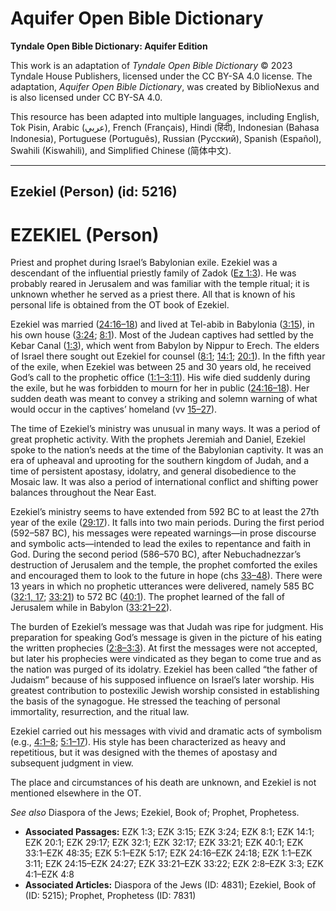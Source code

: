 # Aquifer Open Bible Dictionary

**Tyndale Open Bible Dictionary: Aquifer Edition**

This work is an adaptation of *Tyndale Open Bible Dictionary* © 2023 Tyndale House Publishers, licensed under the CC BY\-SA 4\.0 license. The adaptation, *Aquifer Open Bible Dictionary*, was created by BiblioNexus and is also licensed under CC BY\-SA 4\.0\.

This resource has been adapted into multiple languages, including English, Tok Pisin, Arabic (عربي), French (Français), Hindi (हिंदी), Indonesian (Bahasa Indonesia), Portuguese (Português), Russian (Русский), Spanish (Español), Swahili (Kiswahili), and Simplified Chinese (简体中文).



--------------------------------

## Ezekiel (Person) (id: 5216)

EZEKIEL (Person)
================

Priest and prophet during Israel’s Babylonian exile. Ezekiel was a descendant of the influential priestly family of Zadok ([Ez 1:3](https://ref.ly/Ezek1:3)). He was probably reared in Jerusalem and was familiar with the temple ritual; it is unknown whether he served as a priest there. All that is known of his personal life is obtained from the OT book of Ezekiel.

Ezekiel was married ([24:16–18](https://ref.ly/Ezek24:16-Ezek24:18)) and lived at Tel\-abib in Babylonia ([3:15](https://ref.ly/Ezek3:15)), in his own house ([3:24](https://ref.ly/Ezek3:24); [8:1](https://ref.ly/Ezek8:1)). Most of the Judean captives had settled by the Kebar Canal ([1:3](https://ref.ly/Ezek1:3)), which went from Babylon by Nippur to Erech. The elders of Israel there sought out Ezekiel for counsel ([8:1](https://ref.ly/Ezek8:1); [14:1](https://ref.ly/Ezek14:1); [20:1](https://ref.ly/Ezek20:1)). In the fifth year of the exile, when Ezekiel was between 25 and 30 years old, he received God’s call to the prophetic office ([1:1–3:11](https://ref.ly/Ezek1:1-Ezek3:11)). His wife died suddenly during the exile, but he was forbidden to mourn for her in public ([24:16–18](https://ref.ly/Ezek24:16-Ezek24:18)). Her sudden death was meant to convey a striking and solemn warning of what would occur in the captives’ homeland (vv [15–27](https://ref.ly/Ezek24:15-Ezek24:27)).

The time of Ezekiel’s ministry was unusual in many ways. It was a period of great prophetic activity. With the prophets Jeremiah and Daniel, Ezekiel spoke to the nation’s needs at the time of the Babylonian captivity. It was an era of upheaval and uprooting for the southern kingdom of Judah, and a time of persistent apostasy, idolatry, and general disobedience to the Mosaic law. It was also a period of international conflict and shifting power balances throughout the Near East.

Ezekiel’s ministry seems to have extended from 592 BC to at least the 27th year of the exile ([29:17](https://ref.ly/Ezek29:17)). It falls into two main periods. During the first period (592–587 BC), his messages were repeated warnings—in prose discourse and symbolic acts—intended to lead the exiles to repentance and faith in God. During the second period (586–570 BC), after Nebuchadnezzar’s destruction of Jerusalem and the temple, the prophet comforted the exiles and encouraged them to look to the future in hope (chs [33–48](https://ref.ly/Ezek33:1-Ezek48:35)). There were 13 years in which no prophetic utterances were delivered, namely 585 BC ([32:1, 17](https://ref.ly/Ezek32:1,Ezek32:17); [33:21](https://ref.ly/Ezek33:21)) to 572 BC ([40:1](https://ref.ly/Ezek40:1)). The prophet learned of the fall of Jerusalem while in Babylon ([33:21–22](https://ref.ly/Ezek33:21-Ezek33:22)).

The burden of Ezekiel’s message was that Judah was ripe for judgment. His preparation for speaking God’s message is given in the picture of his eating the written prophecies ([2:8–3:3](https://ref.ly/Ezek2:8-Ezek3:3)). At first the messages were not accepted, but later his prophecies were vindicated as they began to come true and as the nation was purged of its idolatry. Ezekiel has been called “the father of Judaism” because of his supposed influence on Israel’s later worship. His greatest contribution to postexilic Jewish worship consisted in establishing the basis of the synagogue. He stressed the teaching of personal immortality, resurrection, and the ritual law.

Ezekiel carried out his messages with vivid and dramatic acts of symbolism (e.g., [4:1–8](https://ref.ly/Ezek4:1-Ezek4:8); [5:1–17](https://ref.ly/Ezek5:1-Ezek5:17)). His style has been characterized as heavy and repetitious, but it was designed with the themes of apostasy and subsequent judgment in view.

The place and circumstances of his death are unknown, and Ezekiel is not mentioned elsewhere in the OT.

*See also* Diaspora of the Jews; Ezekiel, Book of; Prophet, Prophetess.

* **Associated Passages:** EZK 1:3; EZK 3:15; EZK 3:24; EZK 8:1; EZK 14:1; EZK 20:1; EZK 29:17; EZK 32:1; EZK 32:17; EZK 33:21; EZK 40:1; EZK 33:1–EZK 48:35; EZK 5:1–EZK 5:17; EZK 24:16–EZK 24:18; EZK 1:1–EZK 3:11; EZK 24:15–EZK 24:27; EZK 33:21–EZK 33:22; EZK 2:8–EZK 3:3; EZK 4:1–EZK 4:8
* **Associated Articles:** Diaspora of the Jews (ID: 4831); Ezekiel, Book of (ID: 5215); Prophet, Prophetess (ID: 7831)

